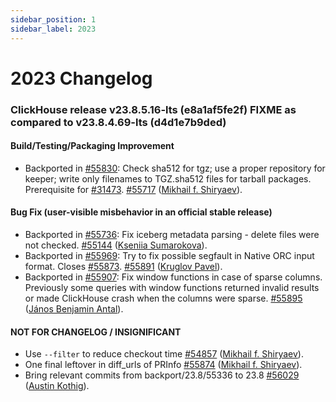 ```yaml
---
sidebar_position: 1
sidebar_label: 2023
---
```


# 2023 Changelog

### ClickHouse release v23.8.5.16-lts (e8a1af5fe2f) FIXME as compared to v23.8.4.69-lts (d4d1e7b9ded)

#### Build/Testing/Packaging Improvement
* Backported in [#55830](https://github.com/ClickHouse/ClickHouse/issues/55830): Check sha512 for tgz; use a proper repository for keeper; write only filenames to TGZ.sha512 files for tarball packages. Prerequisite for [#31473](https://github.com/ClickHouse/ClickHouse/issues/31473). [#55717](https://github.com/ClickHouse/ClickHouse/pull/55717) ([Mikhail f. Shiryaev](https://github.com/Felixoid)).

#### Bug Fix (user-visible misbehavior in an official stable release)

* Backported in [#55736](https://github.com/ClickHouse/ClickHouse/issues/55736): Fix iceberg metadata parsing - delete files were not checked. [#55144](https://github.com/ClickHouse/ClickHouse/pull/55144) ([Kseniia Sumarokova](https://github.com/kssenii)).
* Backported in [#55969](https://github.com/ClickHouse/ClickHouse/issues/55969): Try to fix possible segfault in Native ORC input format. Closes [#55873](https://github.com/ClickHouse/ClickHouse/issues/55873). [#55891](https://github.com/ClickHouse/ClickHouse/pull/55891) ([Kruglov Pavel](https://github.com/Avogar)).
* Backported in [#55907](https://github.com/ClickHouse/ClickHouse/issues/55907): Fix window functions in case of sparse columns. Previously some queries with window functions returned invalid results or made ClickHouse crash when the columns were sparse. [#55895](https://github.com/ClickHouse/ClickHouse/pull/55895) ([János Benjamin Antal](https://github.com/antaljanosbenjamin)).

#### NOT FOR CHANGELOG / INSIGNIFICANT

* Use `--filter` to reduce checkout time [#54857](https://github.com/ClickHouse/ClickHouse/pull/54857) ([Mikhail f. Shiryaev](https://github.com/Felixoid)).
* One final leftover in diff_urls of PRInfo [#55874](https://github.com/ClickHouse/ClickHouse/pull/55874) ([Mikhail f. Shiryaev](https://github.com/Felixoid)).
* Bring relevant commits from backport/23.8/55336 to 23.8 [#56029](https://github.com/ClickHouse/ClickHouse/pull/56029) ([Austin Kothig](https://github.com/kothiga)).

